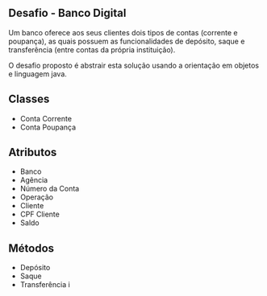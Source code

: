 ## Desafio - Banco Digital 

Um banco oferece aos seus clientes dois tipos de contas (corrente e poupança), as quais possuem as funcionalidades de depósito, saque e transferência (entre contas da própria instituição).

O desafio proposto é abstrair esta solução usando a orientação em objetos e linguagem java. 

## Classes

* Conta Corrente
* Conta Poupança

## Atributos 

* Banco
* Agência
* Número da Conta 
* Operação
* Cliente
* CPF Cliente
* Saldo

## Métodos 

* Depósito 
* Saque
* Transferência
i
